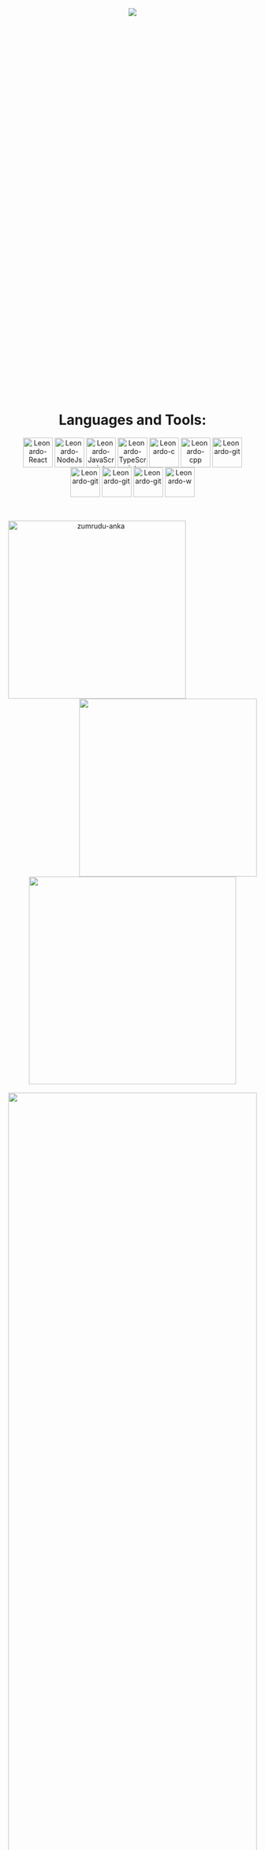 <div align="center"
    style="text-decoration: none; font-size: 2vh; font-family: 'Segoe UI', Tahoma, Geneva, Verdana, sans-serif; color: #fff">
    
<h1 align="center">
    <img src="https://readme-typing-svg.herokuapp.com?color=F70404&size=30&duration=3500&center=true&vCenter=true&lines=Hi%2C+I'm+Leonardo%2C;You+are+welcome+here!"><br/><br/><br/>
</h1>
<br /><br />
</div>

## <h1 align="center"> Languages and Tools: </h1>
<p align=center><img align="center" alt="Leonardo-React" height="60" width="60" src="https://www.vectorlogo.zone/logos/reactjs/reactjs-icon.svg" />    <img align="center" alt="Leonardo-NodeJs" height="60" width="60" src="https://cdn.worldvectorlogo.com/logos/nodejs-icon.svg" />    <img align="center" alt="Leonardo-JavaScript" height="60" width="60" src="https://seeklogo.com/images/J/javascript-js-logo-2949701702-seeklogo.com.png" />      <img align="center" alt="Leonardo-TypeScript" height="60" width="60" src="https://seeklogo.com/images/T/typescript-logo-B29A3F462D-seeklogo.com.png">      <img align="center" alt="Leonardo-c" height="60" width="60" src="https://upload.wikimedia.org/wikipedia/commons/thumb/1/18/C_Programming_Language.svg/695px-C_Programming_Language.svg.png">    <img align="center" alt="Leonardo-cpp" height="60" width="60" src="https://upload.wikimedia.org/wikipedia/commons/thumb/1/18/ISO_C%2B%2B_Logo.svg/306px-ISO_C%2B%2B_Logo.svg.png">    <img align="center" alt="Leonardo-git" height="60" width="60" src="https://img.icons8.com/color/160/000000/git.png" />      <img align="center" alt="Leonardo-git" height="60" width="60" src="https://img.icons8.com/color/96/000000/debian.png"/>    <img align="center" alt="Leonardo-git" height="60" width="60" src="https://img.icons8.com/plasticine/100/000000/bash.png" />    <img align="center" alt="Leonardo-git" height="60" width="60" src="https://img.icons8.com/color/48/000000/mysql-logo.png" />    <img  align="center" alt="Leonardo-w" height="60" width="60"  src="https://img.icons8.com/office/160/000000/windows-10.png"/> <br/><br/><br/></p>

<p align=center>
  <div align=center>
    <a href="https://github.com/denvercoder1/github-readme-streak-stats" title="Go to Source">
      <img align="left" width=360 src="http://github-readme-streak-stats.herokuapp.com/?user=leonardoqleao&theme=dracula&date_format=M%20j%5B%2C%20Y%5D&hide_border=true" alt="zumrudu-anka" />
    </a>
    <a href="https://github.com/anuraghazra/github-readme-stats" title="Go to Source">
      <img align="right" width=360 src="https://github-readme-stats.vercel.app/api?username=leonardoqleao&show_icons=true&theme=dracula&border_color=61dafb&hide_border=true" />
    </a>
  </div>
  <br><br><br><br><br><br><br><br><br>
  <div align=center>
    <a href="https://github.com/anuraghazra/github-readme-stats">
      <img width=420 align="center" src="https://github-readme-stats.vercel.app/api/top-langs/?username=leonardoqleao&langs_count=8&layout=compact&theme=dracula&hide_border=true" />
    </a>
  </div>
  <br>
  <img src="https://activity-graph.herokuapp.com/graph?username=leonardoqleao&theme=dracula&bg_color=20232a&hide_border=true" width="100%"/>
</p>



<br />

### I'm WebSit Developer:

<a  href="https://www.leonardoqueiros.com.br">
    leonardoqueiros.com.br
    <br />
</a>

<br />

<div>
    <a href="mailto:leonardoqleao@outlook.com"><img
            src="https://img.shields.io/badge/-Gmail-%23333?style=for-the-badge&logo=gmail&logoColor=red"
            target="_blank"></a>
    <a href="https://www.linkedin.com/in/leonardo-queiros-leao-590a11204" target="_blank"><img
            src="https://img.shields.io/badge/-LinkedIn-%230077B5?style=for-the-badge&logo=linkedin&logoColor=white"
            target="_blank"></a>
    <a href="https://api.whatsapp.com/send/?phone=0556291820243&text&app_absent=0"><img
            src="https://img.shields.io/badge/WhatsApp-25D366?style=for-the-badge&logo=whatsapp&logoColor=black"
            target="_blank"></a>


</div>
